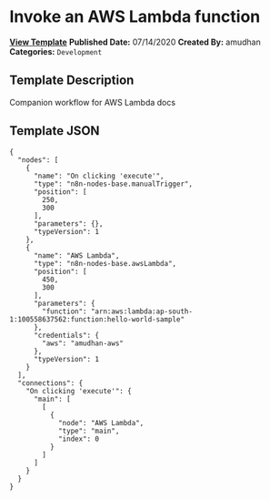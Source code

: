 # Invoke an AWS Lambda function

**[View Template](https://n8n.io/workflows/510-/)**  **Published Date:** 07/14/2020  **Created By:** amudhan  **Categories:** `Development`  

## Template Description

Companion workflow for AWS Lambda docs



## Template JSON

```
{
  "nodes": [
    {
      "name": "On clicking 'execute'",
      "type": "n8n-nodes-base.manualTrigger",
      "position": [
        250,
        300
      ],
      "parameters": {},
      "typeVersion": 1
    },
    {
      "name": "AWS Lambda",
      "type": "n8n-nodes-base.awsLambda",
      "position": [
        450,
        300
      ],
      "parameters": {
        "function": "arn:aws:lambda:ap-south-1:100558637562:function:hello-world-sample"
      },
      "credentials": {
        "aws": "amudhan-aws"
      },
      "typeVersion": 1
    }
  ],
  "connections": {
    "On clicking 'execute'": {
      "main": [
        [
          {
            "node": "AWS Lambda",
            "type": "main",
            "index": 0
          }
        ]
      ]
    }
  }
}
```
